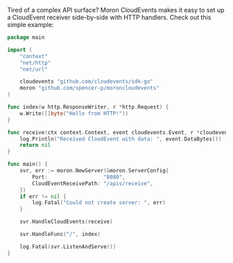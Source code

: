 Tired of a complex API surface? Moron CloudEvents makes it easy to set up a
CloudEvent receiver side-by-side with HTTP handlers. Check out this simple
example:

```go
package main

import (
	"context"
	"net/http"
	"net/url"

	cloudevents "github.com/cloudevents/sdk-go"
	moron "github.com/spencer-p/moroncloudevents"
)

func index(w http.ResponseWriter, r *http.Request) {
	w.Write([]byte("Hello from HTTP!"))
}

func receive(ctx context.Context, event cloudevents.Event, r *cloudevents.EventResponse) error {
	log.Println("Received CloudEvent with data: ", event.DataBytes())
	return nil
}

func main() {
	svr, err := moron.NewServer(&moron.ServerConfig{
		Port:                  "8080",
		CloudEventReceivePath: "/apis/receive",
	})
	if err != nil {
		log.Fatal("Could not create server: ", err)
	}

	svr.HandleCloudEvents(receive)

	svr.HandleFunc("/", index)

	log.Fatal(svr.ListenAndServe())
}
```
